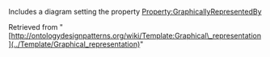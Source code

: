 Includes a diagram setting the property [Property:GraphicallyRepresentedBy](../Property/GraphicallyRepresentedBy "Property:GraphicallyRepresentedBy")





Retrieved from "[http://ontologydesignpatterns.org/wiki/Template:Graphical\_representation](../Template/Graphical_representation)"
